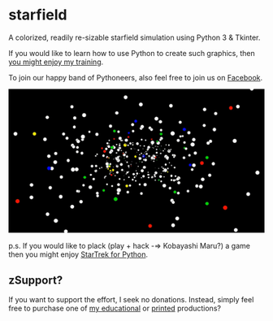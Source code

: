 # starfield

A colorized, readily re-sizable starfield simulation using Python 3 & Tkinter.

If you would like to learn how to use Python to create such graphics, then [you might enjoy my training](https://www.udemy.com/course/introduction-to-turtle-graphics).

To join our happy band of Pythoneers, also feel free to join us on [Facebook](https://www.facebook.com/groups/Python3Training).

![Larger, colorized, stars:](https://github.com/Python3-Training/starfield/blob/master/stars.gif)

p.s. If you would like to plack (play + hack -=> Kobayashi Maru?) a game then you might enjoy [StarTrek for Python](https://github.com/Python3-Training/startrek1971).

## zSupport?
If you want to support the effort, I seek no donations. Instead, simply feel free to purchase one of [my educational](https://www.udemy.com/user/randallnagy2/) or [printed](https://www.amazon.com/Randall-Nagy/e/B08ZJLH1VN?ref=sr_ntt_srch_lnk_1&qid=1660050704&sr=8-1) productions?

